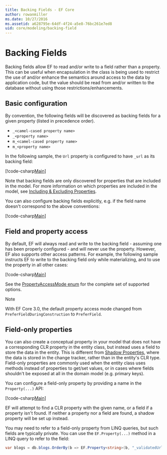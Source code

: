 ```yaml
---
title: Backing Fields - EF Core
author: rowanmiller
ms.date: 10/27/2016
ms.assetid: a628795e-64df-4f24-a5e8-76bc261e7ed8
uid: core/modeling/backing-field
---
```

# Backing Fields

Backing fields allow EF to read and/or write to a field rather than a property. This can be useful when encapsulation in the class is being used to restrict the use of and/or enhance the semantics around access to the data by application code, but the value should be read from and/or written to the database without using those restrictions/enhancements.

## Basic configuration

By convention, the following fields will be discovered as backing fields for a given property (listed in precedence order). 

* `_<camel-cased property name>`
* `_<property name>`
* `m_<camel-cased property name>`
* `m_<property name>`

In the following sample, the `Url` property is configured to have `_url` as its backing field:

[!code-csharp[Main](../../../samples/core/Modeling/Conventions/BackingField.cs#Sample)]

Note that backing fields are only discovered for properties that are included in the model. For more information on which properties are included in the model, see [Including & Excluding Properties](included-properties.md).

You can also configure backing fields explicitly, e.g. if the field name doesn't correspond to the above conventions:

[!code-csharp[Main](../../../samples/core/Modeling/FluentAPI/BackingField.cs?name=BackingField&highlight=5)]

## Field and property access

By default, EF will always read and write to the backing field - assuming one has been properly configured - and will never use the property. However, EF also supports other access patterns. For example, the following sample instructs EF to write to the backing field only while materializing, and to use the property in all other cases:

[!code-csharp[Main](../../../samples/core/Modeling/FluentAPI/BackingFieldAccessMode.cs?name=BackingFieldAccessMode&highlight=6)]

See the [PropertyAccessMode enum](https://docs.microsoft.com/dotnet/api/microsoft.entityframeworkcore.propertyaccessmode) for the complete set of supported options.

> [!NOTE]
> With EF Core 3.0, the default property access mode changed from `PreferFieldDuringConstruction` to `PreferField`.

## Field-only properties

You can also create a conceptual property in your model that does not have a corresponding CLR property in the entity class, but instead uses a field to store the data in the entity. This is different from [Shadow Properties](shadow-properties.md), where the data is stored in the change tracker, rather than in the entity's CLR type. Field-only properties are commonly used when the entity class uses methods instead of properties to get/set values, or in cases where fields shouldn't be exposed at all in the domain model (e.g. primary keys).

You can configure a field-only property by providing a name in the `Property(...)` API:

[!code-csharp[Main](../../../samples/core/Modeling/FluentAPI/BackingFieldNoProperty.cs#Sample)]

EF will attempt to find a CLR property with the given name, or a field if a property isn't found. If neither a property nor a field are found, a shadow property will be set up instead.

You may need to refer to a field-only property from LINQ queries, but such fields are typically private. You can use the `EF.Property(...)` method in a LINQ query to refer to the field:

``` csharp
var blogs = db.blogs.OrderBy(b => EF.Property<string>(b, "_validatedUrl"));
```
